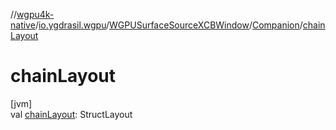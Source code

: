 //[wgpu4k-native](../../../../index.md)/[io.ygdrasil.wgpu](../../index.md)/[WGPUSurfaceSourceXCBWindow](../index.md)/[Companion](index.md)/[chainLayout](chain-layout.md)

# chainLayout

[jvm]\
val [chainLayout](chain-layout.md): StructLayout